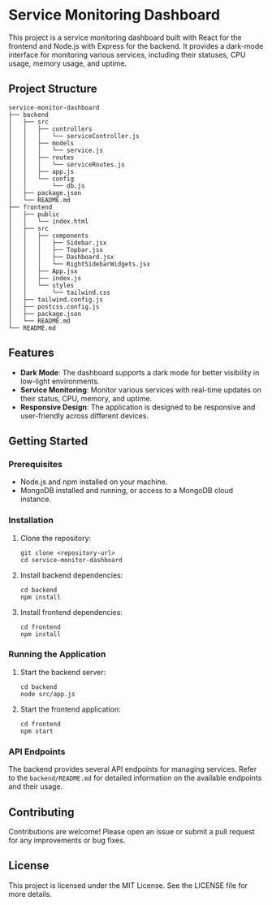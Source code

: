 # Service Monitoring Dashboard

This project is a service monitoring dashboard built with React for the frontend and Node.js with Express for the backend. It provides a dark-mode interface for monitoring various services, including their statuses, CPU usage, memory usage, and uptime.

## Project Structure

```
service-monitor-dashboard
├── backend
│   ├── src
│   │   ├── controllers
│   │   │   └── serviceController.js
│   │   ├── models
│   │   │   └── service.js
│   │   ├── routes
│   │   │   └── serviceRoutes.js
│   │   ├── app.js
│   │   └── config
│   │       └── db.js
│   ├── package.json
│   └── README.md
├── frontend
│   ├── public
│   │   └── index.html
│   ├── src
│   │   ├── components
│   │   │   ├── Sidebar.jsx
│   │   │   ├── Topbar.jsx
│   │   │   ├── Dashboard.jsx
│   │   │   └── RightSidebarWidgets.jsx
│   │   ├── App.jsx
│   │   ├── index.js
│   │   └── styles
│   │       └── tailwind.css
│   ├── tailwind.config.js
│   ├── postcss.config.js
│   ├── package.json
│   └── README.md
└── README.md
```

## Features

- **Dark Mode**: The dashboard supports a dark mode for better visibility in low-light environments.
- **Service Monitoring**: Monitor various services with real-time updates on their status, CPU, memory, and uptime.
- **Responsive Design**: The application is designed to be responsive and user-friendly across different devices.

## Getting Started

### Prerequisites

- Node.js and npm installed on your machine.
- MongoDB installed and running, or access to a MongoDB cloud instance.

### Installation

1. Clone the repository:
   ```
   git clone <repository-url>
   cd service-monitor-dashboard
   ```

2. Install backend dependencies:
   ```
   cd backend
   npm install
   ```

3. Install frontend dependencies:
   ```
   cd frontend
   npm install
   ```

### Running the Application

1. Start the backend server:
   ```
   cd backend
   node src/app.js
   ```

2. Start the frontend application:
   ```
   cd frontend
   npm start
   ```

### API Endpoints

The backend provides several API endpoints for managing services. Refer to the `backend/README.md` for detailed information on the available endpoints and their usage.

## Contributing

Contributions are welcome! Please open an issue or submit a pull request for any improvements or bug fixes.

## License

This project is licensed under the MIT License. See the LICENSE file for more details.